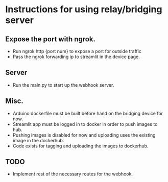 # Instructions for using relay/bridging server

## Expose the port with ngrok.
- Run ngrok http {port num} to expose a port for outside traffic
- Pass the ngrok forwarding ip to streamlit in the device page.

## Server
- Run the main.py to start up the webhook server.

## Misc.
- Arduino dockerfile must be built before hand on the bridging device for now.
- Streamlit app must be logged in to docker in order to push images to hub.
- Pushing images is disabled for now and uploading uses the existing image in the dockerhub.
- Code exists for tagging and uploading the images to dockerhub.

## TODO
- Implement rest of the necessary routes for the webhook.
 
